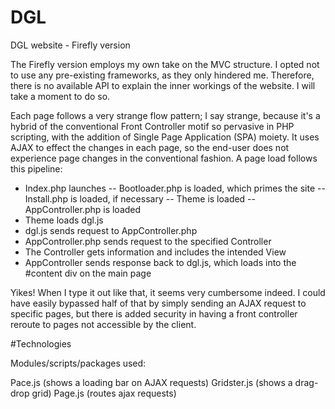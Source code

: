 # DGL
DGL website - Firefly version

The Firefly version employs my own take on the MVC structure. I opted not to use any pre-existing frameworks, as they only hindered me.
Therefore, there is no available API to explain the inner workings of the website. I will take a moment to do so.

Each page follows a very strange flow pattern; I say strange, because it's a hybrid of the conventional Front Controller motif so pervasive in PHP scripting,
with the addition of Single Page Application (SPA) moiety. It uses AJAX to effect the changes in each page, so the end-user does not experience page
changes in the conventional fashion. A page load follows this pipeline:

- Index.php launches
-- Bootloader.php is loaded, which primes the site
-- Install.php is loaded, if necessary
-- Theme is loaded
-- AppController.php is loaded
- Theme loads dgl.js
- dgl.js sends request to AppController.php
- AppController.php sends request to the specified Controller
- The Controller gets information and includes the intended View
- AppController sends response back to dgl.js, which loads into the #content div on the main page

Yikes! When I type it out like that, it seems very cumbersome indeed. I could have easily bypassed half of that by simply sending an AJAX request to specific pages,
but there is added security in having a front controller reroute to pages not accessible by the client.

#Technologies

Modules/scripts/packages used:

Pace.js (shows a loading bar on AJAX requests)
Gridster.js (shows a drag-drop grid)
Page.js (routes ajax requests)
